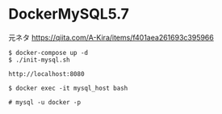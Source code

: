 # DockerMySQL5.7

元ネタ
https://qiita.com/A-Kira/items/f401aea261693c395966

```
$ docker-compose up -d
$ ./init-mysql.sh

http://localhost:8080

$ docker exec -it mysql_host bash

# mysql -u docker -p
```
